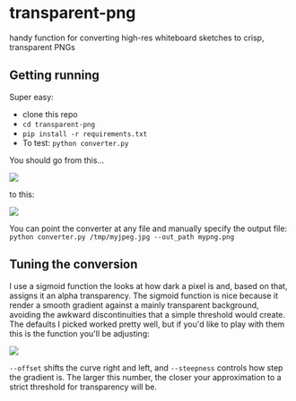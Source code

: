 # transparent-png
handy function for converting high-res whiteboard sketches to crisp, transparent PNGs

## Getting running
Super easy: 
* clone this repo
* `cd transparent-png`
* `pip install -r requirements.txt`
* To test: `python converter.py`

You should go from this...

<img src="https://imgur.com/Ae7YVQa">

to this:

<img src="https://imgur.com/P5LO9v4">

You can point the converter at any file and manually specify the output file: `python converter.py /tmp/myjpeg.jpg --out_path mypng.png` 

## Tuning the conversion
I use a sigmoid function the looks at how dark a pixel is and, based on that, assigns it an alpha transparency. The sigmoid function is nice because it render a smooth gradient against a mainly transparent background, avoiding the awkward discontinuities that a simple threshold would create. The defaults I picked worked pretty well, but if you'd like to play with them this is the function you'll be adjusting:

<img src="https://imgur.com/epNzyaz">

`--offset` shifts the curve right and left, and `--steepness` controls how step the gradient is. The larger this number, the closer your approximation to a strict threshold for transparency will be. 
